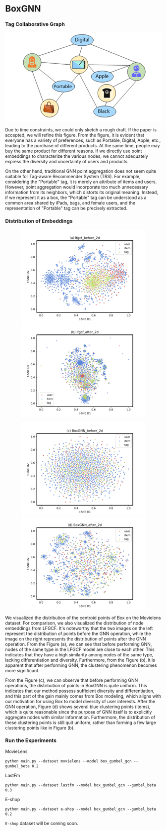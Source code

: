 # BoxGNN

### Tag Collaborative Graph
<p align=center>
  <img src="TCG.png" width=600>
</p>

Due to time constraints, we could only sketch a rough draft. If the paper is accepted, we will refine this figure. From the figure, it is evident that everyone has a variety of preferences, such as Portable, Digital, Apple, etc., leading to the purchase of different products. At the same time, people may buy the same product for different reasons. If we directly use point embeddings to characterize the various nodes, we cannot adequately express the diversity and uncertainty of users and products.

On the other hand, traditional GNN point aggregation does not seem quite suitable for Tag-aware Recommender System (TRS). For example, considering the "Portable" tag, it is merely an attribute of items and users. However, point aggregation would incorporate too much unnecessary information from its neighbors, which distorts its original meaning. Instead, if we represent it as a box, the "Portable" tag can be understood as a common area shared by iPads, bags, and female users, and the representation of "Portable" tag can be precisely extracted.


### Distribution of Embeddings
<p align=center>
  <img src="lfgcf_before_2d.jpg" width=400>
  <img src="lfgcf_after_2d.jpg" width=400>
</p>

<p align=center>
  <img src="BoxGNN_before_2d.jpg" width=400>
  <img src="BoxGNN_after_2d.jpg" width=400>
</p>
We visualized the distribution of the centroid points of Box on the Movielens dataset. For comparison, we also visualized the distribution of node embeddings from LFGCF. It's noteworthy that the two images on the left represent the distribution of points before the GNN operation, while the image on the right represents the distribution of points after the GNN operation. From the Figure (a), we can see that before performing GNN, nodes of the same type in the LFGCF model are close to each other. This indicates that they have a high similarity among nodes of the same type, lacking differentiation and diversity. Furthermore, from the Figure (b), it is apparent that after performing GNN, the clustering phenomenon becomes more significant.

From the Figure (c), we can observe that before performing GNN operations, the distribution of points in BoxGNN is quite uniform. This indicates that our method possess sufficient diversity and differentiation, and this part of the gain mainly comes from Box modeling, which aligns with our motivation for using Box to model diversity of user interests. After the GNN operation, Figure (d) shows several blue clustering points (items), which is quite reasonable since the purpose of GNN itself is to explicitly aggregate nodes with similar information. Furthermore, the distribution of these clustering points is still quit uniform, rather than forming a few large clustering points like in Figure (b).

### Run the Experiments
MovieLens
```shell
python main.py --dataset movielens --model box_gumbel_gcn --gumbel_beta 0.2
```
LastFm
```shell
python main.py --dataset lastfm --model box_gumbel_gcn --gumbel_beta 0.3
```

E-shop
```shell
python main.py --dataset e-shop --model box_gumbel_gcn --gumbel_beta 0.2
```

`E-shop` dataset will be coming soon.
